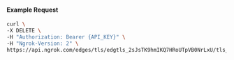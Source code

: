 <!-- Code generated for API Clients. DO NOT EDIT. -->

#### Example Request

```bash
curl \
-X DELETE \
-H "Authorization: Bearer {API_KEY}" \
-H "Ngrok-Version: 2" \
https://api.ngrok.com/edges/tls/edgtls_2sJsTK9hmIKQ7HRoUTpVB0NrLxU/tls_termination
```
